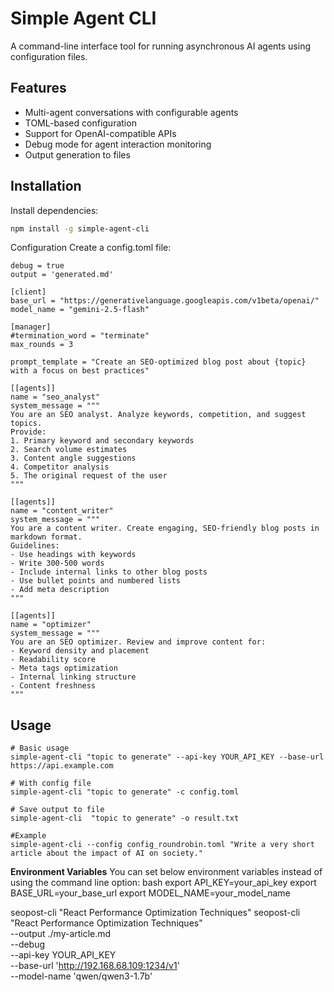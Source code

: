 # Simple Agent CLI

A command-line interface tool for running asynchronous AI agents using configuration files.

## Features

- Multi-agent conversations with configurable agents
- TOML-based configuration
- Support for OpenAI-compatible APIs
- Debug mode for agent interaction monitoring
- Output generation to files

## Installation

Install dependencies:
```bash
npm install -g simple-agent-cli
```

Configuration
Create a config.toml file:
```
debug = true
output = 'generated.md'

[client]
base_url = "https://generativelanguage.googleapis.com/v1beta/openai/"
model_name = "gemini-2.5-flash"

[manager]
#termination_word = "terminate"
max_rounds = 3

prompt_template = "Create an SEO-optimized blog post about {topic} with a focus on best practices"

[[agents]]
name = "seo_analyst"
system_message = """
You are an SEO analyst. Analyze keywords, competition, and suggest topics.
Provide:
1. Primary keyword and secondary keywords
2. Search volume estimates
3. Content angle suggestions
4. Competitor analysis
5. The original request of the user
"""

[[agents]]
name = "content_writer"
system_message = """
You are a content writer. Create engaging, SEO-friendly blog posts in markdown format.
Guidelines:
- Use headings with keywords
- Write 300-500 words
- Include internal links to other blog posts
- Use bullet points and numbered lists
- Add meta description
"""

[[agents]]
name = "optimizer"
system_message = """
You are an SEO optimizer. Review and improve content for:
- Keyword density and placement
- Readability score
- Meta tags optimization
- Internal linking structure
- Content freshness
"""

```

## Usage 

```
# Basic usage
simple-agent-cli "topic to generate" --api-key YOUR_API_KEY --base-url https://api.example.com

# With config file
simple-agent-cli "topic to generate" -c config.toml

# Save output to file
simple-agent-cli  "topic to generate" -o result.txt

#Example
simple-agent-cli --config config_roundrobin.toml "Write a very short article about the impact of AI on society." 
```

**Environment Variables**
You can set below environment variables instead of using the command line option:
bash
export API_KEY=your_api_key
export BASE_URL=your_base_url
export MODEL_NAME=your_model_name

seopost-cli "React Performance Optimization Techniques"
seopost-cli "React Performance Optimization Techniques" \
  --output ./my-article.md \
  --debug \
  --api-key YOUR_API_KEY \
  --base-url 'http://192.168.68.109:1234/v1' \
  --model-name 'qwen/qwen3-1.7b'